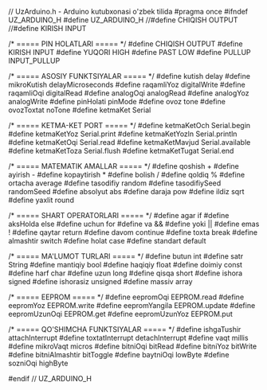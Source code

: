 // UzArduino.h - Arduino kutubxonasi o'zbek tilida
#pragma once
#ifndef UZ_ARDUINO_H
#define UZ_ARDUINO_H
//#define CHIQISH         OUTPUT
//#define KIRISH          INPUT

/* ===== PIN HOLATLARI ===== */
#define CHIQISH         OUTPUT
#define KIRISH          INPUT
#define YUQORI          HIGH
#define PAST            LOW
#define PULLUP          INPUT_PULLUP

/* ===== ASOSIY FUNKTSIYALAR ===== */
#define kutish          delay
#define mikroKutish     delayMicroseconds
#define raqamliYoz      digitalWrite
#define raqamliOqi      digitalRead
#define analogOqi       analogRead
#define analogYoz       analogWrite
#define pinHolati       pinMode
#define ovoz            tone
#define ovozToxtat      noTone
#define ketmaKet        Serial

/* ===== KETMA-KET PORT ===== */
#define ketmaKetOch     Serial.begin
#define ketmaKetYoz     Serial.print
#define ketmaKetYozln   Serial.println
#define ketmaKetOqi     Serial.read
#define ketmaKetMavjud  Serial.available
#define ketmaKetToza    Serial.flush
#define ketmaKetTugat   Serial.end

/* ===== MATEMATIK AMALLAR ===== */
#define qoshish         +
#define ayirish         -
#define kopaytirish     *
#define bolish          /
#define qoldiq          %
#define ortacha         average
#define tasodifiy       random
#define tasodifiySeed   randomSeed
#define absolyut        abs
#define daraja          pow
#define ildiz           sqrt
#define yaxlit          round

/* ===== SHART OPERATORLARI ===== */
#define agar            if
#define aksHolda        else
#define uchun           for
#define va              &&
#define yoki            ||
#define emas            !
#define qaytar          return
#define davom           continue
#define toxta           break
#define almashtir       switch
#define holat           case
#define standart        default

/* ===== MA'LUMOT TURLARI ===== */
#define butun           int
#define satr            String
#define mantiqiy        bool
#define haqiqiy         float
#define doimiy          const
#define harf            char
#define uzun            long
#define qisqa           short
#define ishora          signed
#define ishorasiz       unsigned
#define massiv          array

/* ===== EEPROM ===== */
#define eepromOqi       EEPROM.read
#define eepromYoz       EEPROM.write
#define eepromYangila   EEPROM.update
#define eepromUzunOqi   EEPROM.get
#define eepromUzunYoz   EEPROM.put

/* ===== QO'SHIMCHA FUNKTSIYALAR ===== */
#define ishgaTushir     attachInterrupt
#define toxtatInterrupt detachInterrupt
#define vaqt            millis
#define mikroVaqt       micros
#define bitniOqi        bitRead
#define bitniYoz        bitWrite
#define bitniAlmashtir  bitToggle
#define baytniOqi       lowByte
#define sozniOqi        highByte

#endif // UZ_ARDUINO_H
